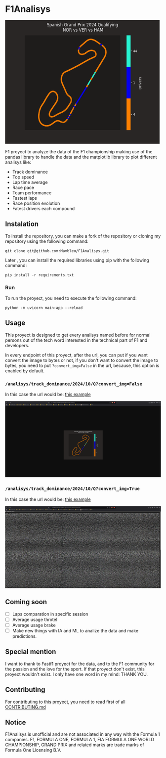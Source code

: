 # F1Analisys

<img src="./img/plot_example.png" alt="" width="500" height="400">

F1 proyect to analyze the data of the F1 championship making use of the pandas library to handle the data and the matplotlib library to plot different analisys like:

- Track dominance
- Top speed
- Lap time average
- Race pace
- Team performance
- Fastest laps
- Race position evolution
- Fatest drivers each compound

## Instalation

To install the repository, you can make a fork of the repository or cloning my repository using the following command:

```commandline
git clone git@github.com:Maxbleu/F1Analisys.git
```

Later , you can install the required libraries using pip with the following command:

```commandline
pip install -r requirements.txt
```

### Run

To run the proyect, you need to execute the following command:

```commandline
python -m uvicorn main:app --reload
```


## Usage

This proyect is designed to get every analisys named before for normal persons out of the tech word interested in the technical part of F1 and developers.

In every endpoint of this proyect, after the url, you can put if you want convert the image to bytes or not, if you don't want to convert the image to bytes, you need to put `?convert_img=False` in the url, because, this option is enabled by default. 

### `/analisys/track_dominance/2024/10/Q?convert_img=False`
In this case the url would be: [this example](https://f1analisys-production.up.railway.app/analisys/track_dominance/2024/10/Q?convert_img=False)

<img src="./img/example_get_image_not_converted.png" alt="ejemplo de obtener un analisis sin convertir a bytes">

### `/analisys/track_dominance/2024/10/Q?convert_img=True`
In this case the url would be: [this example](https://f1analisys-production.up.railway.app/analisys/track_dominance/2024/10/Q)

<img src="./img/example_get_image_converted.png" alt="ejemplo de obtener un analisis convertido a bytes">

## Coming soon

- [ ] Laps comparation in specific session
- [ ] Average usage throtel
- [ ] Average usage brake
- [ ] Make new things with IA and ML to analize the data and
make predictions.

## Special mention
I want to thank to Fastf1 proyect for the data, and to the F1 community for the passion and the love for the sport.
If that proyect don't exist, this proyect wouldn't exist. I only have one word in my mind: THANK YOU.

## Contributing

For contributing to this proyect, you need to read first of all [CONTRIBUTING.md](https://github.com/Maxbleu/F1Analis/CONTRIBUTING.md)

## Notice
F1Analisys is unofficial and are not associated in any way with the Formula 1 companies. F1, FORMULA ONE, FORMULA 1, FIA FORMULA ONE WORLD CHAMPIONSHIP, GRAND PRIX and related marks are trade marks of Formula One Licensing B.V.
